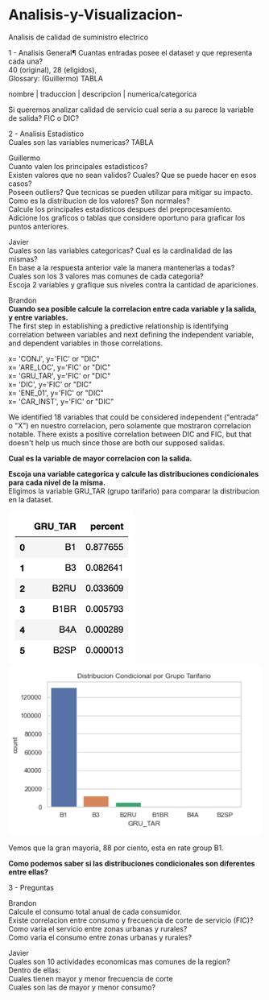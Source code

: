 # Analisis-y-Visualizacion-
Analisis de calidad de suministro electrico

1 - Analisis General¶
Cuantas entradas posee el dataset y que representa cada una? <br>
40 (original), 28 (eligidos),  <br>
Glossary: (Guillermo) TABLA <br>

nombre | traduccion | descripcion | numerica/categorica

Si queremos analizar calidad de servicio cual seria a su parece la variable de salida?
FIC o DIC?<br>

2 - Analisis Estadistico <br>
Cuales son las variables numericas? TABLA<br>

Guillermo<br>
Cuanto valen los principales estadisticos?<br>
Existen valores que no sean validos? Cuales? Que se puede hacer en esos casos? <br>
Poseen outliers? Que tecnicas se pueden utilizar para mitigar su impacto. <br>
Como es la distribucion de los valores? Son normales? <br>
Calcule los principales estadisticos despues del preprocesamiento. <br>
Adicione los graficos o tablas que considere oportuno para graficar los puntos anteriores. <br>

Javier <br>
Cuales son las variables categoricas? Cual es la cardinalidad de las mismas? <br>
En base a la respuesta anterior vale la manera mantenerlas a todas? <br>
Cuales son los 3 valores mas comunes de cada categoria? <br>
Escoja 2 variables y grafique sus niveles contra la cantidad de apariciones. <br>

Brandon <br>
**Cuando sea posible calcule la correlacion entre cada variable y la salida, y entre variables.** <br>
The first step in establishing a predictive relationship is identifying correlation between variables and next defining the independent variable, and dependent variables in those correlations. 

x= 'CONJ', y='FIC' or "DIC" <br>
x= 'ARE_LOC', y='FIC' or "DIC"<br>
x= 'GRU_TAR', y='FIC' or "DIC"<br>
x= 'DIC', y='FIC' or "DIC"<br>
x= 'ENE_01', y='FIC' or "DIC"<br>
x= 'CAR_INST', y='FIC' or "DIC"<br>

We identified 18 variables that could be considered independent ("entrada" o "X") en nuestro correlacion, pero solamente que mostraron correlacion notable. 
There exists a positive correlation between DIC and FIC, but that doesn't help us much since those are both our supposed salidas. 

**Cual es la variable de mayor correlacion con la salida.** <br>


**Escoja una variable categorica y calcule las distribuciones condicionales para cada nivel de la misma.** <br>
Eligimos la variable GRU_TAR (grupo tarifario) para comparar la distribucion en la dataset. 


![conditional distribution table of rate groups](images/table_cond_distribution.png "conditional distribution of rate groups")
![conditional distribution bar graph of rate groups](images/conditional_distribution.png "conditional distribution of rate groups")


Vemos que la gran mayoria, 88 por ciento, esta en rate group B1.


**Como podemos saber si las distribuciones condicionales son diferentes entre ellas?** <br>

3 - Preguntas <br>

Brandon <br>
Calcule el consumo total anual de cada consumidor. <br>
Existe correlacion entre consumo y frecuencia de corte de servicio (FIC)? <br>
Como varia el servicio entre zonas urbanas y rurales? <br>
Como varia el consumo entre zonas urbanas y rurales? <br>

Javier <br>
Cuales son 10 actividades economicas mas comunes de la region? <br>
Dentro de ellas: <br>
Cuales tienen mayor y menor frecuencia de corte <br>
Cuales son las de mayor y menor consumo? <br>